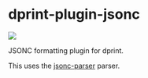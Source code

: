# dprint-plugin-jsonc

[![](https://img.shields.io/crates/v/dprint-plugin-jsonc.svg)](https://crates.io/crates/dprint-plugin-jsonc)

JSONC formatting plugin for dprint.

This uses the [jsonc-parser](https://github.com/dsherret/jsonc-parser) parser.
